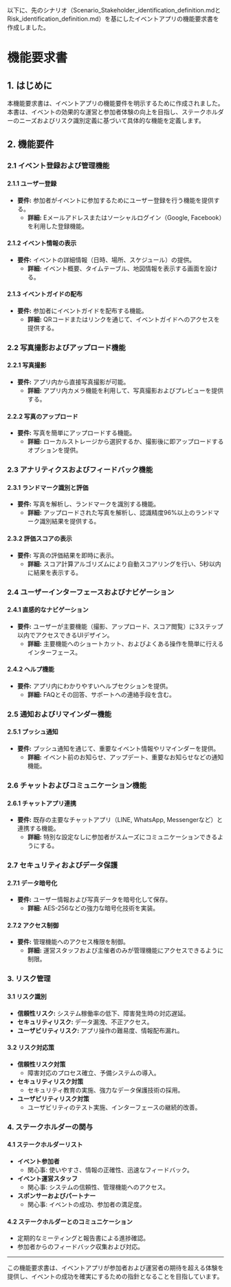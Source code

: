 以下に、先のシナリオ（Scenario_Stakeholder_identification_definition.mdとRisk_identification_definition.md）を基にしたイベントアプリの機能要求書を作成しました。

# 機能要求書

## 1. はじめに

本機能要求書は、イベントアプリの機能要件を明示するために作成されました。本書は、イベントの効果的な運営と参加者体験の向上を目指し、ステークホルダーのニーズおよびリスク識別定義に基づいて具体的な機能を定義します。

## 2. 機能要件

### 2.1 イベント登録および管理機能

#### 2.1.1 ユーザー登録
- **要件:** 参加者がイベントに参加するためにユーザー登録を行う機能を提供する。
  - **詳細:** Eメールアドレスまたはソーシャルログイン（Google, Facebook）を利用した登録機能。

#### 2.1.2 イベント情報の表示
- **要件:** イベントの詳細情報（日時、場所、スケジュール）の提供。
  - **詳細:** イベント概要、タイムテーブル、地図情報を表示する画面を設ける。

#### 2.1.3 イベントガイドの配布
- **要件:** 参加者にイベントガイドを配布する機能。
  - **詳細:** QRコードまたはリンクを通じて、イベントガイドへのアクセスを提供する。

### 2.2 写真撮影およびアップロード機能

#### 2.2.1 写真撮影
- **要件:** アプリ内から直接写真撮影が可能。
  - **詳細:** アプリ内カメラ機能を利用して、写真撮影およびプレビューを提供する。

#### 2.2.2 写真のアップロード
- **要件:** 写真を簡単にアップロードする機能。
  - **詳細:** ローカルストレージから選択するか、撮影後に即アップロードするオプションを提供。

### 2.3 アナリティクスおよびフィードバック機能

#### 2.3.1 ランドマーク識別と評価
- **要件:** 写真を解析し、ランドマークを識別する機能。
  - **詳細:** アップロードされた写真を解析し、認識精度96%以上のランドマーク識別結果を提供する。

#### 2.3.2 評価スコアの表示
- **要件:** 写真の評価結果を即時に表示。
  - **詳細:** スコア計算アルゴリズムにより自動スコアリングを行い、5秒以内に結果を表示する。

### 2.4 ユーザーインターフェースおよびナビゲーション

#### 2.4.1 直感的なナビゲーション
- **要件:** ユーザーが主要機能（撮影、アップロード、スコア閲覧）に3ステップ以内でアクセスできるUIデザイン。
  - **詳細:** 主要機能へのショートカット、およびよくある操作を簡単に行えるインターフェース。

#### 2.4.2 ヘルプ機能
- **要件:** アプリ内にわかりやすいヘルプセクションを提供。
  - **詳細:** FAQとその回答、サポートへの連絡手段を含む。

### 2.5 通知およびリマインダー機能

#### 2.5.1 プッシュ通知
- **要件:** プッシュ通知を通じて、重要なイベント情報やリマインダーを提供。
  - **詳細:** イベント前のお知らせ、アップデート、重要なお知らせなどの通知機能。

### 2.6 チャットおよびコミュニケーション機能

#### 2.6.1 チャットアプリ連携
- **要件:** 既存の主要なチャットアプリ（LINE, WhatsApp, Messengerなど）と連携する機能。
  - **詳細:** 特別な設定なしに参加者がスムーズにコミュニケーションできるようにする。

### 2.7 セキュリティおよびデータ保護

#### 2.7.1 データ暗号化
- **要件:** ユーザー情報および写真データを暗号化して保存。
  - **詳細:** AES-256などの強力な暗号化技術を実装。

#### 2.7.2 アクセス制御
- **要件:** 管理機能へのアクセス権限を制御。
  - **詳細:** 運営スタッフおよび主催者のみが管理機能にアクセスできるように制限。

### 3. リスク管理

#### 3.1 リスク識別

- **信頼性リスク:** システム稼働率の低下、障害発生時の対応遅延。
- **セキュリティリスク:** データ漏洩、不正アクセス。
- **ユーザビリティリスク:** アプリ操作の難易度、情報配布漏れ。

#### 3.2 リスク対応策

- **信頼性リスク対策**
  - 障害対応のプロセス確立、予備システムの導入。
- **セキュリティリスク対策**
  - セキュリティ教育の実施、強力なデータ保護技術の採用。
- **ユーザビリティリスク対策**
  - ユーザビリティのテスト実施、インターフェースの継続的改善。

### 4. ステークホルダーの関与

#### 4.1 ステークホルダーリスト

- **イベント参加者**
  - 関心事: 使いやすさ、情報の正確性、迅速なフィードバック。
- **イベント運営スタッフ**
  - 関心事: システムの信頼性、管理機能へのアクセス。
- **スポンサーおよびパートナー**
  - 関心事: イベントの成功、参加者の満足度。

#### 4.2 ステークホルダーとのコミュニケーション

- 定期的なミーティングと報告書による進捗確認。
- 参加者からのフィードバック収集および対応。

---

この機能要求書は、イベントアプリが参加者および運営者の期待を超える体験を提供し、イベントの成功を確実にするための指針となることを目指しています。
